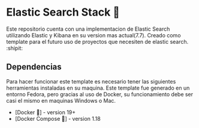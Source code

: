 # Elastic Search Stack :rainbow:

Este repositorio cuenta con una implementacion de Elastic Search utilizando Elastic y Kibana en su version mas actual(7.7). Creado como template para el futuro uso de proyectos que necesiten de elastic search. :shipit:

## Dependencias 

Para hacer funcionar este template es necesario tener las siguientes herramientas instaladas en su maquina. Este template fue generado en un entorno Fedora, pero gracias al uso de Docker, su funcionamiento debe ser casi el mismo en maquinas Windows o Mac.

- [Docker :whale:] - version 19+
- [Docker Compose :whale2:] - version 1.18
